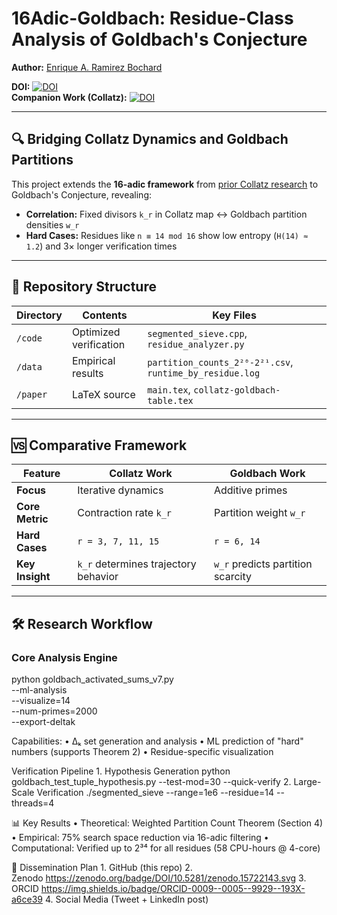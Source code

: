 # 16Adic-Goldbach: Residue-Class Analysis of Goldbach's Conjecture  

**Author:** [Enrique A. Ramirez Bochard](https://orcid.org/0009-0005-9929-193X)  

**DOI:** [![DOI](https://zenodo.org/badge/DOI/10.5281/zenodo.15722143.svg)](https://doi.org/10.5281/zenodo.15722143)  
**Companion Work (Collatz):** [![DOI](https://zenodo.org/badge/DOI/10.5281/zenodo.15516922.svg)](https://doi.org/10.5281/zenodo.15516922)  

---

## 🔍 Bridging Collatz Dynamics and Goldbach Partitions  
This project extends the **16-adic framework** from [prior Collatz research](https://doi.org/10.5281/zenodo.15516922) to Goldbach's Conjecture, revealing:  
- **Correlation:** Fixed divisors `k_r` in Collatz map ↔ Goldbach partition densities `w_r`  
- **Hard Cases:** Residues like `n ≡ 14 mod 16` show low entropy (`H(14) ≈ 1.2`) and 3× longer verification times  

---

## 📂 Repository Structure  
| Directory | Contents | Key Files |  
|-----------|----------|-----------|  
| `/code` | Optimized verification | `segmented_sieve.cpp`, `residue_analyzer.py` |  
| `/data` | Empirical results | `partition_counts_2²⁰-2²¹.csv`, `runtime_by_residue.log` |  
| `/paper` | LaTeX source | `main.tex`, `collatz-goldbach-table.tex` |  

---

## 🆚 Comparative Framework  
| Feature | Collatz Work | Goldbach Work |  
|---------|--------------|---------------|  
| **Focus** | Iterative dynamics | Additive primes |  
| **Core Metric** | Contraction rate `k_r` | Partition weight `w_r` |  
| **Hard Cases** | `r = 3, 7, 11, 15` | `r = 6, 14` |  
| **Key Insight** | `k_r` determines trajectory behavior | `w_r` predicts partition scarcity |  

---

## 🛠️ Research Workflow  

### Core Analysis Engine  
python goldbach_activated_sums_v7.py \
        --ml-analysis \
        --visualize=14 \
        --num-primes=2000 \
        --export-deltak

Capabilities:
    • Δₖ set generation and analysis
    • ML prediction of "hard" numbers (supports Theorem 2)
    • Residue-specific visualization

Verification Pipeline
    1. Hypothesis Generation
       python goldbach_test_tuple_hypothesis.py --test-mod=30 --quick-verify
    2. Large-Scale Verification
       ./segmented_sieve --range=1e6 --residue=14 --threads=4

📊 Key Results
    • Theoretical: Weighted Partition Count Theorem (Section 4)
    • Empirical: 75% search space reduction via 16-adic filtering
    • Computational: Verified up to 2³⁴ for all residues (58 CPU-hours @ 4-core)

📣 Dissemination Plan
    1. GitHub (this repo)
    2. Zenodo https://zenodo.org/badge/DOI/10.5281/zenodo.15722143.svg
    3. ORCID https://img.shields.io/badge/ORCID-0009--0005--9929--193X-a6ce39
    4. Social Media (Tweet + LinkedIn post)
      